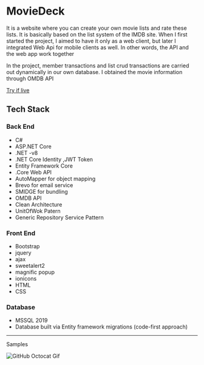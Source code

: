 # MovieDeck

It is a website where you can create your own movie lists and rate these lists. It is basically based on the list system of the IMDB site. When I first started the project, I aimed to have it only as a web client, but later I integrated Web Api for mobile clients as well. In other words, the API and the web app work together

In the project, member transactions and list crud transactions are carried out dynamically in our own database. I obtained the movie information through OMDB API

[Try if live](http://moviedeck.com.tr)

## Tech Stack 

### Back End
- C#
- ASP.NET Core 
- .NET -v8
- .NET Core Identity ,JWT Token
-  Entity Framework Core
-  .Core Web API
- AutoMapper for object mapping
- Brevo for email service
- SMIDGE for bundling
- OMDB API
- Clean Architecture
- UnitOfWok Patern
- Generic Repository Service Pattern

### Front End
- Bootstrap 
- jquery
- ajax
- sweetalert2
- magnific popup
- ionicons
- HTML
- CSS

### Database
- MSSQL 2019
- Database built via Entity framework migrations (code-first approach)

---
  Samples 
  
  ![GitHub Octocat Gif](images/myblog_gif1.gif)

